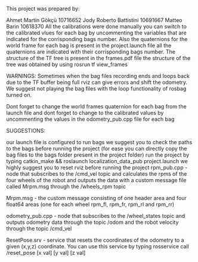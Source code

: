 This project was prepared by:

Ahmet Martin Gökçü 10716652
Jody Roberto Battistini 10691667
Matteo Barin 10618370
All the calibrations were done manually you can switch to the calibrated vlues for each bag by uncommenting the variables that are indicated for the corrisponding bags number. Also the quaternions for the world frame for each bag is present in the project.launch file all the quaternions are indicated with their corrisponding bags number. The structure of the TF tree is present in the frames.pdf file the structure of the tree was obtained by using rosrun tf view_frames

WARNINGS: Sometimes when the bag files recording ends and loops back due to the TF buffer being full rviz can give errors and shift the odometry. We suggest not playing the bag files with the loop functionality of rosbag turned on.

Dont forget to change the world frames quaternion for each bag from the launch file and dont forget to change to the calibrated values by uncommenting the values in the odometry_pub.cpp file for each bag

SUGGESTIONS:

our launch file is configured to run bags we suggest you to check the paths to the bags before running the project (for ease you can directly copy the bag files to the bags folder present in the project folder)
run the project by typing catkin_make && roslaunch localization_data_pub project.launch
we highly suggest you to reset rviz before running the project
rpm_pub.cpp - node that subscribes to the /cmd_vel topic and calculates the rpms of the four wheels of the robot and outputs the data with a custom message file called Mrpm.msg through the /wheels_rpm topic

Mrpm.msg - the custom message consisting of one header area and four float64 areas (one for each wheel rpm_fl, rpm_fr, rpm_rl and rpm_rr)

odometry_pub.cpp - node that subscribes to the /wheel_states topic and outputs odometry data through the topic /odom and the robot velocity through the topic /cmd_vel

ResetPose.srv - service that resets the coordinates of the odometry to a given (x,y,z) coordinate. You can use this service by typing rosservice call /reset_pose [x val] [y val] [z val]
